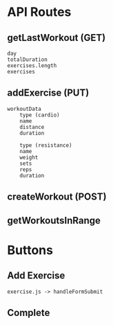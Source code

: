 # API Routes

## getLastWorkout (GET)
    day
    totalDuration
    exercises.length
    exercises



## addExercise (PUT)
    workoutData
        type (cardio)
        name
        distance
        duration

        type (resistance)
        name 
        weight
        sets
        reps
        duration
        

## createWorkout (POST)
    


## getWorkoutsInRange




# Buttons

## Add Exercise
    exercise.js -> handleFormSubmit

## Complete
    


